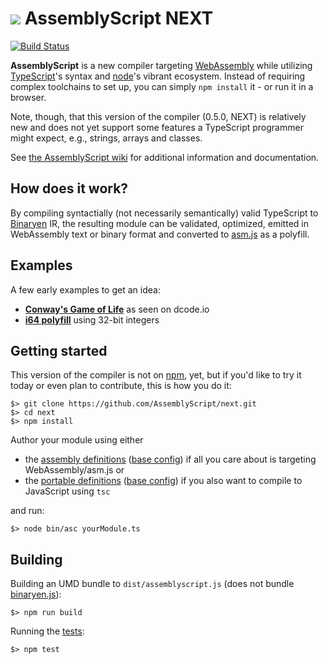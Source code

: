 ![](https://s.gravatar.com/avatar/f105de3decfafc734b8eabe9a960b25d?size=64) AssemblyScript NEXT
=================

[![Build Status](https://travis-ci.org/AssemblyScript/assemblyscript.svg?branch=master)](https://travis-ci.org/AssemblyScript/assemblyscript)

**AssemblyScript** is a new compiler targeting [WebAssembly](http://webassembly.org) while utilizing [TypeScript](http://www.typescriptlang.org)'s syntax and [node](https://nodejs.org)'s vibrant ecosystem. Instead of requiring complex toolchains to set up, you can simply `npm install` it - or run it in a browser.

Note, though, that this version of the compiler (0.5.0, NEXT) is relatively new and does not yet support some features a TypeScript programmer might expect, e.g., strings, arrays and classes.

See [the AssemblyScript wiki](https://github.com/AssemblyScript/assemblyscript/wiki) for additional information and documentation.

How does it work?
-----------------

By compiling syntactially (not necessarily semantically) valid TypeScript to [Binaryen](https://github.com/WebAssembly/binaryen) IR, the resulting module can be validated, optimized, emitted in WebAssembly text or binary format and converted to [asm.js](http://asmjs.org) as a polyfill.

Examples
--------

A few early examples to get an idea:

* **[Conway's Game of Life](./examples/game-of-life)** as seen on dcode.io<br />
* **[i64 polyfill](./examples/i64-polyfill)** using 32-bit integers<br />

Getting started
---------------

This version of the compiler is not on [npm](https://www.npmjs.com/package/assemblyscript), yet, but if you'd like to try it today or even plan to contribute, this is how you do it:

```
$> git clone https://github.com/AssemblyScript/next.git
$> cd next
$> npm install
```

Author your module using either

* the [assembly definitions](./std/assembly.d.ts) ([base config](./std/assembly.json)) if all you care about is targeting WebAssembly/asm.js or
* the [portable definitions](./std/portable.d.ts) ([base config](./std/portable.json)) if you also want to compile to JavaScript using `tsc`

and run:

```
$> node bin/asc yourModule.ts
```

Building
--------

Building an UMD bundle to `dist/assemblyscript.js` (does not bundle [binaryen.js](https://github.com/AssemblyScript/binaryen.js)):

```
$> npm run build
```

Running the [tests](./tests):

```
$> npm test
```

